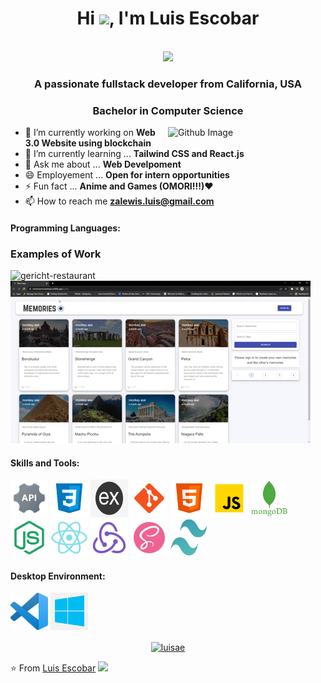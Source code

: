 <h1 align="center">Hi <img src="https://raw.githubusercontent.com/iampavangandhi/iampavangandhi/master/gifs/Hi.gif" width="30px">, I'm Luis Escobar</h1>
 <p align="center"><br/>
   <a href="https://www.linkedin.com/in/luisae/">
    <img src="https://img.shields.io/badge/linkedin-luisae-blue">
  </a>
</p>

<h3 align="center">A passionate fullstack developer from California, USA</h3>
<h3 align="center">Bachelor in Computer Science</h3>


<img width="50%" align="right" alt="Github Image" src="https://raw.githubusercontent.com/onimur/.github/master/.resources/git-header.svg" />


- 🔭 I’m currently working on **Web 3.0 Website using blockchain**
- 🌱 I’m currently learning ... **Tailwind CSS and React.js**
- 💬 Ask me about ... **Web Develpoment**
- 😄 Employement ... **Open for intern opportunities**
- ⚡ Fun fact ... **Anime and Games (OMORI!!!)**❤
- 📫 How to reach me **zalewis.luis@gmail.com**
<h4>Programming Languages: </h4>
<p align="left">
</p>

### Examples of Work

<img src="https://github.com/lewis-boy/lewis-boy/blob/main/restaurant-gif.gif" alt="gericht-restaurant"/>
<img src="https://github.com/lewis-boy/lewis-boy/blob/main/mern-memories-resume-gif.gif" alt="mern-memories"/>

<h4>Skills and Tools: </h4>
<p align="left">
	<img style="margin: auto;" src="https://github.com/lewis-boy/lewis-boy/blob/main/api.png" alt=api width="60" height="60"/> 
	<img style="margin: auto;" src="https://github.com/lewis-boy/lewis-boy/blob/main/css.png" alt=css3 width="60" height="60"/> 
	<img style="margin: auto;" src="https://github.com/lewis-boy/lewis-boy/blob/main/express.png" alt=express width="60" height="60"/> 
	<img style="margin: auto;" src="https://github.com/lewis-boy/lewis-boy/blob/main/git.png" alt=git width="60" height="60"/> 
	<img style="margin: auto;" src="https://github.com/lewis-boy/lewis-boy/blob/main/html.png" alt=html width="60" height="60"/> 
	<img style="margin: auto;" src="https://github.com/lewis-boy/lewis-boy/blob/main/javascript.png" alt=javascript width="60" height="60"/> 
	<img style="margin: auto;" src="https://github.com/lewis-boy/lewis-boy/blob/main/mongodb.png" alt=mongodb width="60" height="60"/> 
	<img style="margin: auto;" src="https://github.com/lewis-boy/lewis-boy/blob/main/node.png" alt=node width="60" height="60"/> 
	<img style="margin: auto;" src="https://github.com/lewis-boy/lewis-boy/blob/main/react.png" alt=react width="60" height="60"/> 
	<img style="margin: auto;" src="https://github.com/lewis-boy/lewis-boy/blob/main/redux.png" alt=redux width="60" height="60"/> 
	<img style="margin: auto;" src="https://github.com/lewis-boy/lewis-boy/blob/main/sass.png" alt=sass width="60" height="60"/> 
	<img style="margin: auto;" src="https://github.com/lewis-boy/lewis-boy/blob/main/tailwind.png" alt=tailwind width="60" height="60"/> 
</p>

<h4>Desktop Environment: </h4>
<p align="left">
  <img style="margin: auto;" src="https://github.com/lewis-boy/lewis-boy/blob/main/visual%20studio.png" alt=visualstudio width="60" height="60"/>
  <img style="margin: auto;" src="https://github.com/lewis-boy/lewis-boy/blob/main/windows%20101.png" alt=windows10 width="60" height="60"/>
</p>


<p align="center">
<a href=https://www.linkedin.com/in/luisae target="blank"><img align="center" src=https://cdn.jsdelivr.net/npm/simple-icons@3.0.1/icons/linkedin.svg alt="luisae" height="40" width="40" /></a>
</p>

⭐️ From [Luis Escobar](https://github.com/lewis-boy) <img src="https://media.giphy.com/media/LnQjpWaON8nhr21vNW/giphy.gif" width="60">


